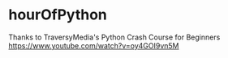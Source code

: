 # hourOfPython

Thanks to TraversyMedia's Python Crash Course for Beginners
https://www.youtube.com/watch?v=oy4GOI9vn5M
